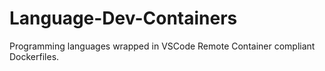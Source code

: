 # Language-Dev-Containers
Programming languages wrapped in VSCode Remote Container compliant Dockerfiles.
